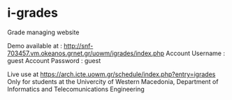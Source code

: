 # i-grades
Grade managing website

Demo available at : http://snf-703457.vm.okeanos.grnet.gr/uowm/igrades/index.php
Account Username : guest
Account Password : guest

Live use at https://arch.icte.uowm.gr/schedule/index.php?entry=igrades
Only for students at the Univercity of Western Macedonia, Department of Informatics and Telecomunications Engineering
